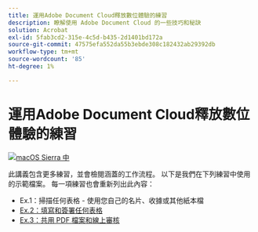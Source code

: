 ```yaml
---
title: 運用Adobe Document Cloud釋放數位體驗的練習
description: 瞭解使用 Adobe Document Cloud 的一些技巧和秘訣
solution: Acrobat
exl-id: 5fab3cd2-315e-4c5d-b435-2d1401bd172a
source-git-commit: 47575efa552da55b3ebde308c182432ab29392db
workflow-type: tm+mt
source-wordcount: '85'
ht-degree: 1%

---
```


# 運用Adobe Document Cloud釋放數位體驗的練習

[![macOS Sierra 中](assets/rebrand.png)](assets/Unleash_Digital_Experiences_with_Adobe_Document_Cloud.pdf)

此講義包含更多練習，並會檢閱涵蓋的工作流程。 以下是我們在下列練習中使用的示範檔案。 每一項練習也會重新列出此內容：

* Ex.1：掃描任何表格 - 使用您自己的名片、收據或其他紙本檔
* [Ex.2：填寫和簽署任何表格](assets/03_FillSignScan.zip)
* [Ex.3：共用 PDF 檔案和線上審核](assets/01_Review.zip)
